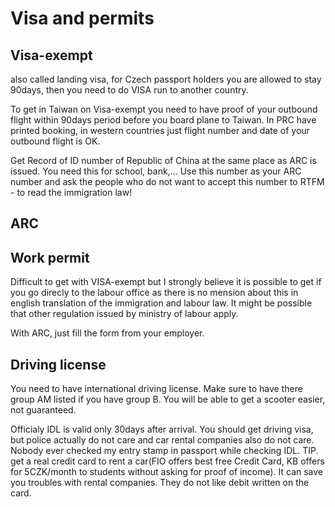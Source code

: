 # Visa and permits

## Visa-exempt

also called landing visa, for Czech passport holders you are allowed to stay 90days, then you need to do VISA run to another country.

To get in Taiwan on Visa-exempt you need to have proof of your outbound flight within 90days period before you board plane to Taiwan. In PRC have printed booking, in western countries just flight number and date of your outbound flight is OK.

Get Record of ID number of Republic of China at the same place as ARC is issued. You need this for school, bank,... Use this number as your ARC number and ask the people who do not want to accept this number to RTFM - to read the immigration law!

## ARC

## Work permit

Difficult to get with VISA-exempt but I strongly believe it is possible to get if you go direcly to the labour office as there is no mension about this in english translation of the immigration and labour law. It might be possible that other regulation issued by ministry of labour apply.

With ARC, just fill the form from your employer.

## Driving license

You need to have international driving license. Make sure to have there group AM listed if you have group B. You will be able to get a scooter easier, not guaranteed.

Officialy IDL is valid only 30days after arrival. You should get driving visa, but police actually do not care and car rental companies also do not care. Nobody ever checked my entry stamp in passport while checking IDL. TIP. get a real credit card to rent a car\(FIO offers best free Credit Card, KB offers for 5CZK/month to students without asking for proof of income\). It can save you troubles with rental companies. They do not like debit written on the card.





